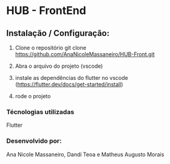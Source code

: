 # HUB - FrontEnd

## Instalação / Configuração:

1) Clone o repositório 
git clone https://github.com/AnaNicoleMassaneiro/HUB-Front.git

2) Abra o arquivo do projeto (vscode)

3) instale as dependências do flutter no vscode (https://flutter.dev/docs/get-started/install)

4) rode o projeto 

### Técnologias utilizadas
Flutter

### Desenvolvido por:
Ana Nicole Massaneiro, Dandi Teoa e Matheus Augusto Morais
